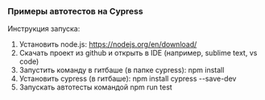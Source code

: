 ### Примеры автотестов на Cypress

Инструкция запуска:
1. Установить node.js: https://nodejs.org/en/download/
2. Скачать проект из github и открыть в IDE (например, sublime text, vs code)
3. Запустить команду в гитбаше (в папке cypress): npm install
4. Установить cypress (в гитбаше): npm install cypress --save-dev
5. Запускать автотесты командой npm run test
